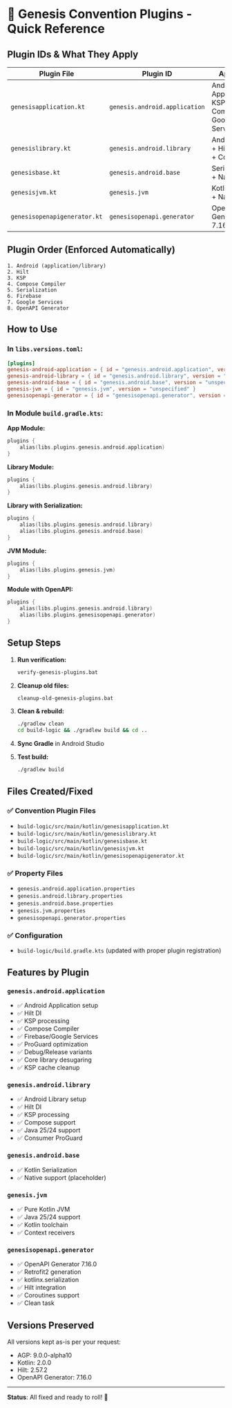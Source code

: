 # 🚀 Genesis Convention Plugins - Quick Reference

## Plugin IDs & What They Apply

| Plugin File                  | Plugin ID                     | Applies                                              |
|------------------------------|-------------------------------|------------------------------------------------------|
| `genesisapplication.kt`      | `genesis.android.application` | Android App + Hilt + KSP + Compose + Google Services |
| `genesislibrary.kt`          | `genesis.android.library`     | Android Lib + Hilt + KSP + Compose                   |
| `genesisbase.kt`             | `genesis.android.base`        | Serialization + Native                               |
| `genesisjvm.kt`              | `genesis.jvm`                 | Kotlin JVM + Native                                  |
| `genesisopenapigenerator.kt` | `genesisopenapi.generator`    | OpenAPI Generator 7.16.0                             |

## Plugin Order (Enforced Automatically)

```
1. Android (application/library)
2. Hilt
3. KSP
4. Compose Compiler
5. Serialization
6. Firebase
7. Google Services
8. OpenAPI Generator
```

## How to Use

### In `libs.versions.toml`:

```toml
[plugins]
genesis-android-application = { id = "genesis.android.application", version = "unspecified" }
genesis-android-library = { id = "genesis.android.library", version = "unspecified" }
genesis-android-base = { id = "genesis.android.base", version = "unspecified" }
genesis-jvm = { id = "genesis.jvm", version = "unspecified" }
genesisopenapi-generator = { id = "genesisopenapi.generator", version = "unspecified" }
```

### In Module `build.gradle.kts`:

**App Module:**

```kotlin
plugins {
    alias(libs.plugins.genesis.android.application)
}
```

**Library Module:**

```kotlin
plugins {
    alias(libs.plugins.genesis.android.library)
}
```

**Library with Serialization:**

```kotlin
plugins {
    alias(libs.plugins.genesis.android.library)
    alias(libs.plugins.genesis.android.base)
}
```

**JVM Module:**

```kotlin
plugins {
    alias(libs.plugins.genesis.jvm)
}
```

**Module with OpenAPI:**

```kotlin
plugins {
    alias(libs.plugins.genesis.android.library)
    alias(libs.plugins.genesisopenapi.generator)
}
```

## Setup Steps

1. **Run verification:**
   ```bash
   verify-genesis-plugins.bat
   ```

2. **Cleanup old files:**
   ```bash
   cleanup-old-genesis-plugins.bat
   ```

3. **Clean & rebuild:**
   ```bash
   ./gradlew clean
   cd build-logic && ./gradlew build && cd ..
   ```

4. **Sync Gradle** in Android Studio

5. **Test build:**
   ```bash
   ./gradlew build
   ```

## Files Created/Fixed

### ✅ Convention Plugin Files

- `build-logic/src/main/kotlin/genesisapplication.kt`
- `build-logic/src/main/kotlin/genesislibrary.kt`
- `build-logic/src/main/kotlin/genesisbase.kt`
- `build-logic/src/main/kotlin/genesisjvm.kt`
- `build-logic/src/main/kotlin/genesisopenapigenerator.kt`

### ✅ Property Files

- `genesis.android.application.properties`
- `genesis.android.library.properties`
- `genesis.android.base.properties`
- `genesis.jvm.properties`
- `genesisopenapi.generator.properties`

### ✅ Configuration

- `build-logic/build.gradle.kts` (updated with proper plugin registration)

## Features by Plugin

### `genesis.android.application`

- ✅ Android Application setup
- ✅ Hilt DI
- ✅ KSP processing
- ✅ Compose Compiler
- ✅ Firebase/Google Services
- ✅ ProGuard optimization
- ✅ Debug/Release variants
- ✅ Core library desugaring
- ✅ KSP cache cleanup

### `genesis.android.library`

- ✅ Android Library setup
- ✅ Hilt DI
- ✅ KSP processing
- ✅ Compose support
- ✅ Java 25/24 support
- ✅ Consumer ProGuard

### `genesis.android.base`

- ✅ Kotlin Serialization
- ✅ Native support (placeholder)

### `genesis.jvm`

- ✅ Pure Kotlin JVM
- ✅ Java 25/24 support
- ✅ Kotlin toolchain
- ✅ Context receivers

### `genesisopenapi.generator`

- ✅ OpenAPI Generator 7.16.0
- ✅ Retrofit2 generation
- ✅ kotlinx.serialization
- ✅ Hilt integration
- ✅ Coroutines support
- ✅ Clean task

## Versions Preserved

All versions kept as-is per your request:

- AGP: 9.0.0-alpha10
- Kotlin: 2.0.0
- Hilt: 2.57.2
- OpenAPI Generator: 7.16.0

---
**Status**: All fixed and ready to roll! 🎉
